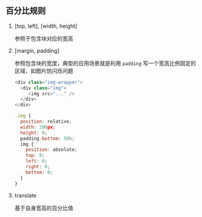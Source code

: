 ## 百分比规则

1. [top, left], [width, height]

   参照于包含块对应的宽高

2. [margin, padding]

   参照包含块的宽度，典型的应用场景就是利用 `padding` 写一个宽高比例固定的区域，如图片防闪烁问题

   ```js
   <div class="img-wrapper">
     <div class="img">
     	<img src="..." />
     </div>
   </div>
   
   .img {
     position: relative;
     width: 200px;
     height: 0;
     padding-bottom: 50%;
     img {
       position: absolute;
       top: 0;
       left: 0;
       right: 0;
       bottom: 0;
     }
   }
   ```

3. translate

   基于自身宽高的百分比值